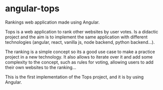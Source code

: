 # angular-tops
Rankings web application made using Angular.

Tops is a web application to rank other websites by user votes. Is a didactic project and the aim is to implement the same application with different technologies (angular, react, vanilla js, node backend, python backend...).

The ranking is a simple concept so its a good use case to make a practice project in a new technology. It also allows to iterate over it and add some complexity to the concept, such as rules for voting, allowing users to add their own websites to the ranking...

This is the first implementation of the Tops project, and it is by using Angular.
